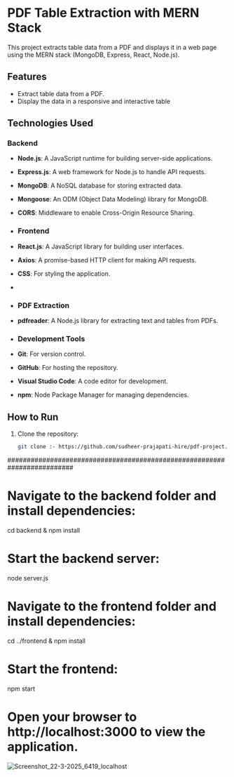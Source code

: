 # PDF Table Extraction with MERN Stack

This project extracts table data from a PDF and displays it in a web page using the MERN stack (MongoDB, Express, React, Node.js).

## Features
- Extract table data from a PDF.
- Display the data in a responsive and interactive table

## Technologies Used

### **Backend**
- **Node.js**: A JavaScript runtime for building server-side applications.
- **Express.js**: A web framework for Node.js to handle API requests.
- **MongoDB**: A NoSQL database for storing extracted data.
- **Mongoose**: An ODM (Object Data Modeling) library for MongoDB.
- **CORS**: Middleware to enable Cross-Origin Resource Sharing.
- 
  ### **Frontend**
- **React.js**: A JavaScript library for building user interfaces.
- **Axios**: A promise-based HTTP client for making API requests.
- **CSS**: For styling the application.
- 
- ### **PDF Extraction**
- **pdfreader**: A Node.js library for extracting text and tables from PDFs.

- ### **Development Tools**
- **Git**: For version control.
- **GitHub**: For hosting the repository.
- **Visual Studio Code**: A code editor for development.
- **npm**: Node Package Manager for managing dependencies.

## How to Run
1. Clone the repository:
   ```bash
   git clone :- https://github.com/sudheer-prajapati-hire/pdf-project.git

#########################################################################

# Navigate to the backend folder and install dependencies:
cd backend & 
npm install

# Start the backend server:
node server.js

# Navigate to the frontend folder and install dependencies:
cd ../frontend &
npm install

# Start the frontend:
npm start

# Open your browser to http://localhost:3000 to view the application.


![Screenshot_22-3-2025_6419_localhost](https://github.com/user-attachments/assets/0c56391e-5a67-4750-813b-fbe0a6f278af)
